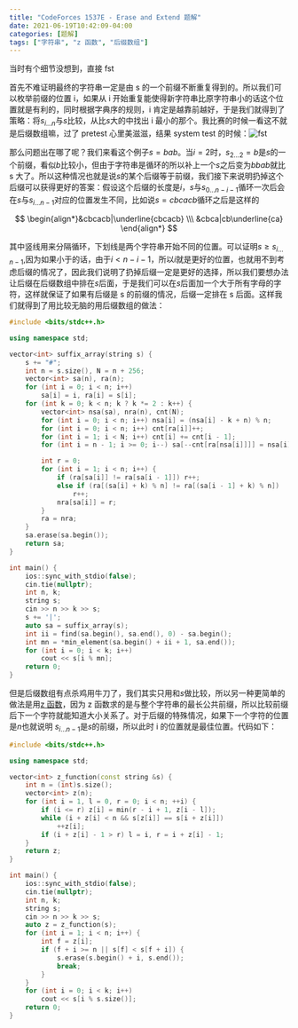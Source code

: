 ```yaml
---
title: "CodeForces 1537E - Erase and Extend 题解"
date: 2021-06-19T10:42:09-04:00
categories: [题解]
tags: ["字符串", "z 函数", "后缀数组"]
---
```

当时有个细节没想到，直接 fst


首先不难证明最终的字符串一定是由 s 的一个前缀不断重复得到的。所以我们可以枚举前缀的位置 i，如果从 i 开始重复能使得新字符串比原字符串小的话这个位置就是有利的，同时根据字典序的规则，i 肯定是越靠前越好，于是我们就得到了策略：将$s_{i\dots n}$与$s$比较，从比$s$大的中找出 i 最小的那个。我比赛的时候一看这不就是后缀数组嘛，过了 pretest 心里美滋滋，结果 system test 的时候：![fst](/img/CF1537E_fst.png)

那么问题出在哪了呢？我们来看这个例子$s=bab$。当$i=2$时，$s_{2\dots 2}=b$是$s$的一个前缀，看似$b$比较小，但由于字符串是循环的所以补上一个$s$之后变为$bbab$就比 s 大了。所以这种情况也就是说$s$的某个后缀等于前缀，我们接下来说明扔掉这个后缀可以获得更好的答案：假设这个后缀的长度是$i$，$s$与$s_{0\dots n-i-1}$循环一次后会在$s$与$s_{i\dots n-1}$对应的位置发生不同，比如说$s=cbcacb$循环之后是这样的

$$
\begin{align*}&cbcacb|\underline{cbcacb} \\\ &cbca|cb\underline{ca} \end{align*}
$$

其中竖线用来分隔循环，下划线是两个字符串开始不同的位置。可以证明$s\ge s_{i\dots n-1}$,因为如果小于的话，由于$i<n-i-1$，所以$i$就是更好的位置，也就用不到考虑后缀的情况了，因此我们说明了扔掉后缀一定是更好的选择，所以我们要想办法让后缀在后缀数组中排在$s$后面，于是我们可以在$s$后面加一个大于所有字母的字符，这样就保证了如果有后缀是 s 的前缀的情况，后缀一定排在 s 后面。这样我们就得到了用比较无脑的用后缀数组的做法：

```cpp
#include <bits/stdc++.h>

using namespace std;

vector<int> suffix_array(string s) {
    s += "#";
    int n = s.size(), N = n + 256;
    vector<int> sa(n), ra(n);
    for (int i = 0; i < n; i++)
        sa[i] = i, ra[i] = s[i];
    for (int k = 0; k < n; k ? k *= 2 : k++) {
        vector<int> nsa(sa), nra(n), cnt(N);
        for (int i = 0; i < n; i++) nsa[i] = (nsa[i] - k + n) % n;
        for (int i = 0; i < n; i++) cnt[ra[i]]++;
        for (int i = 1; i < N; i++) cnt[i] += cnt[i - 1];
        for (int i = n - 1; i >= 0; i--) sa[--cnt[ra[nsa[i]]]] = nsa[i];

        int r = 0;
        for (int i = 1; i < n; i++) {
            if (ra[sa[i]] != ra[sa[i - 1]]) r++;
            else if (ra[(sa[i] + k) % n] != ra[(sa[i - 1] + k) % n])
                r++;
            nra[sa[i]] = r;
        }
        ra = nra;
    }
    sa.erase(sa.begin());
    return sa;
}

int main() {
    ios::sync_with_stdio(false);
    cin.tie(nullptr);
    int n, k;
    string s;
    cin >> n >> k >> s;
    s += '|';
    auto sa = suffix_array(s);
    int ii = find(sa.begin(), sa.end(), 0) - sa.begin();
    int mn = *min_element(sa.begin() + ii + 1, sa.end());
    for (int i = 0; i < k; i++)
        cout << s[i % mn];
    return 0;
}
```

但是后缀数组有点杀鸡用牛刀了，我们其实只用和$s$做比较，所以另一种更简单的做法是用[z 函数](https://oi-wiki.org/string/z-func/)，因为 z 函数求的是与整个字符串的最长公共前缀，所以比较前缀后下一个字符就能知道大小关系了。对于后缀的特殊情况，如果下一个字符的位置是$n$也就说明 $s_{i\dots n-1}$是$s$的前缀，所以此时 i 的位置就是最佳位置。代码如下：

```cpp
#include <bits/stdc++.h>

using namespace std;

vector<int> z_function(const string &s) {
    int n = (int)s.size();
    vector<int> z(n);
    for (int i = 1, l = 0, r = 0; i < n; ++i) {
        if (i <= r) z[i] = min(r - i + 1, z[i - l]);
        while (i + z[i] < n && s[z[i]] == s[i + z[i]])
            ++z[i];
        if (i + z[i] - 1 > r) l = i, r = i + z[i] - 1;
    }
    return z;
}

int main() {
    ios::sync_with_stdio(false);
    cin.tie(nullptr);
    int n, k;
    string s;
    cin >> n >> k >> s;
    auto z = z_function(s);
    for (int i = 1; i < n; i++) {
        int f = z[i];
        if (f + i >= n || s[f] < s[f + i]) {
            s.erase(s.begin() + i, s.end());
            break;
        }
    }
    for (int i = 0; i < k; i++)
        cout << s[i % s.size()];
    return 0;
}
```
